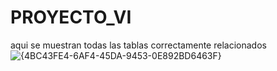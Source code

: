 # PROYECTO_VI
aqui se muestran todas las tablas correctamente relacionados
![{4BC43FE4-6AF4-45DA-9453-0E892BD6463F}](https://github.com/user-attachments/assets/641fb83a-f6b0-400c-9e60-9c959c10ed59)
